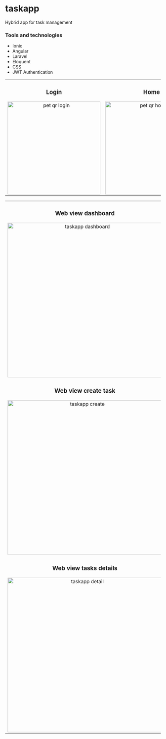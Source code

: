 # taskapp
Hybrid app for task management
<h3 align="left">Tools and technologies</h3>
<ul>
  <li>Ionic</li>
  <li>Angular</li>
  <li>Laravel</li>
  <li>Eloquent</li>
  <li>CSS</li>
  <li>JWT Authentication</li>
</ul>
<table>
<tr>
  <td width="33%">
<h3 align="center">Login</h3>
<div align="center">
<img src="https://i.imgur.com/AD34000.jpeg" width="300" alt="pet qr login"> 
  


</div>
                                                                                      
</td>

<td width="33%">
<h3 align="center">Home</h3>
<div align="center">
<img src="https://i.imgur.com/EvPOqgN.jpeg" width="300" alt="pet qr home"> 
  


</div>
                                                                                      
</td>

<td width="33%">
<h3 align="center">Task completed detail</h3>
<div align="center">                                       
<img src="https://i.imgur.com/sF1dJBS.jpeg" width="300" alt="pet qr map">
<br>


</div>  
</tr>
</table> 

<table>
<tr>
  <td>
<h3 align="center">Web view dashboard</h3>
<div align="center">
<img src="https://imgur.com/a/NRtAoSx" width="500" alt="taskapp dashboard"> 
</div>                                                                                     
</td>
</tr>

  <tr>
  <td>
<h3 align="center">Web view create task</h3>
<div align="center">
<img src="https://imgur.com/a/COHHa4K" width="500" alt="taskapp create"> 
</div>                                                                                     
</td>
</tr>

<tr>
  <td>
<h3 align="center">Web view tasks details</h3>
<div align="center">
<img src="https://imgur.com/a/y1kmLPr" width="500" alt="taskapp detail"> 
</div>                                                                                     
</td>
</tr>
</table> 
